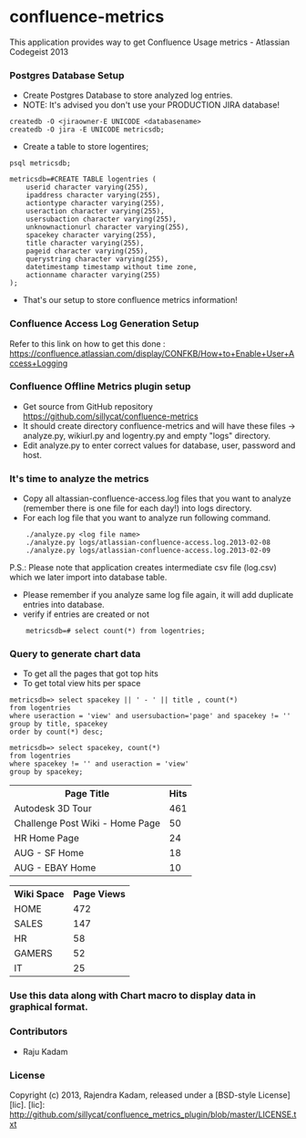 confluence-metrics
==================

This application provides way to get Confluence Usage metrics - Atlassian Codegeist 2013

### Postgres Database Setup

* Create Postgres Database to store analyzed log entries.
* NOTE: It's advised you don't use your PRODUCTION JIRA database!

```
createdb -O <jiraowner-E UNICODE <databasename>
createdb -O jira -E UNICODE metricsdb;
```

* Create a table to store logentires;

```
psql metricsdb;

metricsdb=#CREATE TABLE logentries (
    userid character varying(255),
    ipaddress character varying(255),
    actiontype character varying(255),
    useraction character varying(255),
    usersubaction character varying(255),
    unknownactionurl character varying(255),
    spacekey character varying(255),
    title character varying(255),
    pageid character varying(255),
    querystring character varying(255),
    datetimestamp timestamp without time zone,
    actionname character varying(255)
);
```

* That's our setup to store confluence metrics information!

### Confluence Access Log Generation Setup
Refer to this link on how to get this done : https://confluence.atlassian.com/display/CONFKB/How+to+Enable+User+Access+Logging

### Confluence Offline Metrics plugin setup
* Get source from GitHub repository https://github.com/sillycat/confluence-metrics
* It should create directory confluence-metrics and will have these files -> analyze.py, wikiurl.py and logentry.py  and empty "logs" directory.
* Edit analyze.py to enter correct values for database, user, password and host.

### It's time to analyze the metrics
* Copy all altassian-confluence-access.log files that you want to analyze (remember there is one file for each day!) into logs directory.
* For each log file that you want to analyze run following command.

```
    ./analyze.py <log file name>
    ./analyze.py logs/atlassian-confluence-access.log.2013-02-08
    ./analyze.py logs/atlassian-confluence-access.log.2013-02-09
```

P.S.: Please note that application creates intermediate csv file (log.csv) which we later import into database table.

* Please remember if you analyze same log file again, it will add duplicate entries into database.
* verify if entries are created or not

```
    metricsdb=# select count(*) from logentries;
```

### Query to generate chart data
* To get all the pages that got top hits
* To get total view hits per space 

```
metricsdb=> select spacekey || ' - ' || title , count(*) 
from logentries 
where useraction = 'view' and usersubaction='page' and spacekey != '' group by title, spacekey 
order by count(*) desc;

metricsdb=> select spacekey, count(*) 
from logentries 
where spacekey != '' and useraction = 'view'
group by spacekey;
```
<table>
  <tr>
    <th>Page Title</th><th>Hits</th>
  </tr>
  <tr>
    <td>Autodesk 3D Tour</td><td>461</td>
  </tr>
  <tr>
    <td>Challenge Post Wiki - Home Page</td><td>50</td>
  </tr>
  <tr>
    <td>HR Home Page</td><td>24</td>
  </tr>
  <tr>
    <td>AUG - SF Home</td><td>18</td>
  </tr>
  <tr>
    <td>AUG - EBAY Home</td><td>10</td>
  </tr>
</table>

<table>
  <tr>
    <th>Wiki Space</th><th>Page Views</th>
  </tr>
  <tr>
    <td>HOME</td><td>472</td>
  </tr>
  <tr>
    <td>SALES</td><td>147</td>
  </tr>
  <tr>
    <td>HR</td><td>58</td>
  </tr>
  <tr>
    <td>GAMERS</td><td>52</td>
  </tr>
  <tr>
    <td>IT</td><td>25</td>
  </tr>
</table>

### Use this data along with Chart macro to display data in graphical format.

### Contributors
* Raju Kadam

### License
Copyright (c) 2013, Rajendra Kadam, released under a [BSD-style License][lic].
[lic]: http://github.com/sillycat/confluence_metrics_plugin/blob/master/LICENSE.txt
